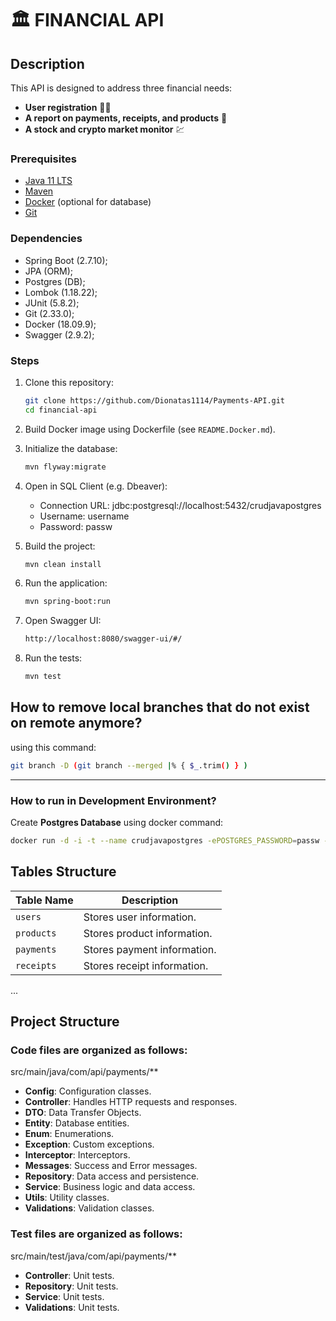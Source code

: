 # 🏛 FINANCIAL API

## Description
This API is designed to address three financial needs:
- **User registration** 🙍‍♂️
- **A report on payments, receipts, and products** 🧾
- **A stock and crypto market monitor** 💹

### Prerequisites
- [Java 11 LTS](https://adoptium.net/temurin/releases/?version=11)
- [Maven](https://maven.apache.org/)
- [Docker](https://www.docker.com/) (optional for database)
- [Git](https://git-scm.com/)

### Dependencies
* Spring Boot (2.7.10);
* JPA (ORM);
* Postgres (DB);
* Lombok (1.18.22);
* JUnit (5.8.2);
* Git (2.33.0);
* Docker (18.09.9);
* Swagger (2.9.2);

### Steps
1. Clone this repository:
   ```sh
   git clone https://github.com/Dionatas1114/Payments-API.git
   cd financial-api
   ```
   
2. Build Docker image using Dockerfile (see `README.Docker.md`).

3. Initialize the database:
   ```sh
   mvn flyway:migrate
   ```
   
4. Open in SQL Client (e.g. Dbeaver):
   * Connection URL: jdbc:postgresql://localhost:5432/crudjavapostgres
   * Username: username
   * Password: passw

5. Build the project:
   ```sh
   mvn clean install
   ```

6. Run the application:
   ```sh
   mvn spring-boot:run
   ```

7. Open Swagger UI:
   ```sh
   http://localhost:8080/swagger-ui/#/
   ```

8. Run the tests:
   ```sh
   mvn test
   ```

## How to remove local branches that do not exist on remote anymore?
using this command:

```bash
git branch -D (git branch --merged |% { $_.trim() } )
```

___
### How to run in Development Environment?
Create **Postgres Database** using docker command:

```bash
docker run -d -i -t --name crudjavapostgres -ePOSTGRES_PASSWORD=passw -ePOSTGRES_DATABASE=crudjavapostgres -ePOSTGRES_USER=username -p5432:5432 postgres
```

## Tables Structure

| Table Name | Description                 |
|------------|-----------------------------|
| `users`    | Stores user information.    |
| `products` | Stores product information. |
| `payments` | Stores payment information. |
| `receipts` | Stores receipt information. |
...

## Project Structure

### Code files are organized as follows:
src/main/java/com/api/payments/**
- **Config**: Configuration classes.
- **Controller**: Handles HTTP requests and responses.
- **DTO**: Data Transfer Objects.
- **Entity**: Database entities.
- **Enum**: Enumerations.
- **Exception**: Custom exceptions.
- **Interceptor**: Interceptors.
- **Messages**: Success and Error messages.
- **Repository**: Data access and persistence.
- **Service**: Business logic and data access.
- **Utils**: Utility classes.
- **Validations**: Validation classes.

### Test files are organized as follows:
src/main/test/java/com/api/payments/**
- **Controller**: Unit tests.
- **Repository**: Unit tests.
- **Service**: Unit tests.
- **Validations**: Unit tests.